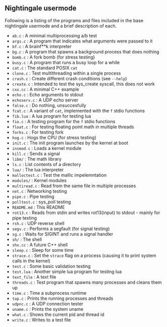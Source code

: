 ## Nightingale usermode

Following is a listing of the programs and files included in the base nightingale usermode and a brief description of each.

- `ab.c` : A minimal multiprocessing a/b test
- `args.c` : A program that indicates what arguments were passed to it
- `bf.c` : A brainf\*\*k interpreter
- `bg.c` : A program that spawns a background process that does nothing
- `bomb.c` : A fork bomb (for stress testing)
- `busy.c` : A program that runs a busy loop for a while
- `cat.c` : The standard POSIX `cat`
- `clone.c` : Test multithreading within a single process
- `crash.c` : Create different crash conditions (see `--help`)
- `create.c` : Intended to test the sys\_create syscall, this does not work
- `cxx.cc` : A minimal C++ example
- `echo.c` : Echo arguments to stdout
- `echoserv.c` : A UDP echo server
- `false.c` : Do nothing, unsuccesfully
- `fcat.c` : A variant of `cat`, implemented with the `f` stdio functions
- `fib.lua` : A lua program for testing lua
- `fio.c` : A testing program for the `f` stdio functions
- `float.c` : For testing floating point math in multiple threads
- `forks.c` : For testing fork
- `hog.c` : Hogs the CPU (for stress testing)
- `init.c` : The init program launches by the kernel at boot
- `insmod.c` : Loads a kernel module
- `kill.c` : Sends a signal
- `libm/` : The math library
- `ls.c` : List contents of a directory
- `lua/` : The lua interpreter
- `malloctest.c` : Test the mallic impelemntation
- `modules/` : Kernel modules
- `multiread.c` : Read from the same file in multiple processes
- `net.c` : Networking testing
- `pipe.c` : Pipe testing
- `polltest.c` : sys\_poll testing
- `README.md` : This README
- `rot13.c` : Reads from stdin and writes rot13(input) to stdout - mainly for pipe testing
- `rsh.c` : UDP reverse shell
- `segv.c` : Performs a segfault (for signal testing)
- `sg.c` : Waits for SIGINT and runs a signal handler
- `sh/` : The shell
- `shx.cc` : A future C++ shell
- `sleep.c` : Sleep for some time
- `strace.c` : Set the `strace` flag on a process (causing it to print system calls in the kernel)
- `test.c` : Some basic validation testing
- `test.lua` : Another simple lua program for testing lua
- `text_file` : A text file
- `threads.c` : Test program that spawns many processes and cleans them up
- `time.c` : Time a subprocess runtime
- `top.c` : Prints the running processes and threads
- `udpnc.c` : A UDP connection tester
- `uname.c` : Prints the system uname
- `what.c` : Shows the current pid and thread id
- `write.c` : Writes to a test file
